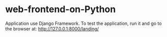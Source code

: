 # web-frontend-on-Python
Application use Django Framework. 
To test the application, run it and go to the browser at: http://127.0.0.1:8000/landing/
